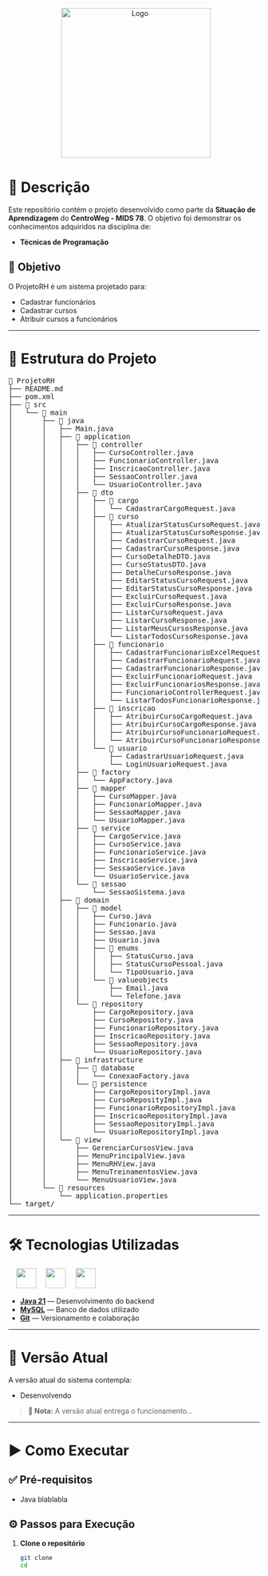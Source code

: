 <p align="center">
  <img src="https://i.postimg.cc/y8zmykw8/logo.jpg" alt="Logo" width="300">
</p>

# 📝 Descrição

Este repositório contém o projeto desenvolvido como parte da **Situação de Aprendizagem** do **CentroWeg - MIDS 78**. O objetivo foi demonstrar os conhecimentos adquiridos na disciplina de:

- **Técnicas de Programação**

## 🎯 Objetivo

O ProjetoRH é um sistema projetado para:
- Cadastrar funcionários
- Cadastrar cursos
- Atribuir cursos a funcionários

---

# 📂 Estrutura do Projeto

<pre>
📁 ProjetoRH
├── README.md
├── pom.xml
├── 📁 src
│   └── 📁 main
│       ├── 📁 java
│       │   ├── Main.java
│       │   ├── 📁 application
│       │   │   ├── 📁 controller
│       │   │   │   ├── CursoController.java
│       │   │   │   ├── FuncionarioController.java
│       │   │   │   ├── InscricaoController.java
│       │   │   │   ├── SessaoController.java
│       │   │   │   └── UsuarioController.java
│       │   │   ├── 📁 dto
│       │   │   │   ├── 📁 cargo
│       │   │   │   │   └── CadastrarCargoRequest.java
│       │   │   │   ├── 📁 curso
│       │   │   │   │   ├── AtualizarStatusCursoRequest.java
│       │   │   │   │   ├── AtualizarStatusCursoResponse.java
│       │   │   │   │   ├── CadastrarCursoRequest.java
│       │   │   │   │   ├── CadastrarCursoResponse.java
│       │   │   │   │   ├── CursoDetalheDTO.java
│       │   │   │   │   ├── CursoStatusDTO.java
│       │   │   │   │   ├── DetalheCursoResponse.java
│       │   │   │   │   ├── EditarStatusCursoRequest.java
│       │   │   │   │   ├── EditarStatusCursoResponse.java
│       │   │   │   │   ├── ExcluirCursoRequest.java
│       │   │   │   │   ├── ExcluirCursoResponse.java
│       │   │   │   │   ├── ListarCursoRequest.java
│       │   │   │   │   ├── ListarCursoResponse.java
│       │   │   │   │   ├── ListarMeusCursosResponse.java
│       │   │   │   │   └── ListarTodosCursoResponse.java
│       │   │   │   ├── 📁 funcionario
│       │   │   │   │   ├── CadastrarFuncionarioExcelRequest.java
│       │   │   │   │   ├── CadastrarFuncionarioRequest.java
│       │   │   │   │   ├── CadastrarFuncionarioResponse.java
│       │   │   │   │   ├── ExcluirFuncionarioRequest.java
│       │   │   │   │   ├── ExcluirFuncionariosResponse.java
│       │   │   │   │   ├── FuncionarioControllerRequest.java
│       │   │   │   │   └── ListarTodosFuncionarioResponse.java
│       │   │   │   ├── 📁 inscricao
│       │   │   │   │   ├── AtribuirCursoCargoRequest.java
│       │   │   │   │   ├── AtribuirCursoCargoResponse.java
│       │   │   │   │   ├── AtribuirCursoFuncionarioRequest.java
│       │   │   │   │   └── AtribuirCursoFuncionarioResponse.java
│       │   │   │   └── 📁 usuario
│       │   │   │       ├── CadastrarUsuarioRequest.java
│       │   │   │       └── LoginUsuarioRequest.java
│       │   │   ├── 📁 factory
│       │   │   │   └── AppFactory.java
│       │   │   ├── 📁 mapper
│       │   │   │   ├── CursoMapper.java
│       │   │   │   ├── FuncionarioMapper.java
│       │   │   │   ├── SessaoMapper.java
│       │   │   │   └── UsuarioMapper.java
│       │   │   ├── 📁 service
│       │   │   │   ├── CargoService.java
│       │   │   │   ├── CursoService.java
│       │   │   │   ├── FuncionarioService.java
│       │   │   │   ├── InscricaoService.java
│       │   │   │   ├── SessaoService.java
│       │   │   │   └── UsuarioService.java
│       │   │   └── 📁 sessao
│       │   │       └── SessaoSistema.java
│       │   ├── 📁 domain
│       │   │   ├── 📁 model
│       │   │   │   ├── Curso.java
│       │   │   │   ├── Funcionario.java
│       │   │   │   ├── Sessao.java
│       │   │   │   ├── Usuario.java
│       │   │   │   ├── 📁 enums
│       │   │   │   │   ├── StatusCurso.java
│       │   │   │   │   ├── StatusCursoPessoal.java
│       │   │   │   │   └── TipoUsuario.java
│       │   │   │   └── 📁 valueobjects
│       │   │   │       ├── Email.java
│       │   │   │       └── Telefone.java
│       │   │   └── 📁 repository
│       │   │       ├── CargoRepository.java
│       │   │       ├── CursoRepository.java
│       │   │       ├── FuncionarioRepository.java
│       │   │       ├── InscricaoRepository.java
│       │   │       ├── SessaoRepository.java
│       │   │       └── UsuarioRepository.java
│       │   ├── 📁 infrastructure
│       │   │   ├── 📁 database
│       │   │   │   └── ConexaoFactory.java
│       │   │   └── 📁 persistence
│       │   │       ├── CargoRepositoryImpl.java
│       │   │       ├── CursoReposityImpl.java
│       │   │       ├── FuncionarioRepositoryImpl.java
│       │   │       ├── InscricaoRepositoryImpl.java
│       │   │       ├── SessaoRepositoryImpl.java
│       │   │       └── UsuarioRepositoryImpl.java
│       │   └── 📁 view
│       │       ├── GerenciarCursosView.java
│       │       ├── MenuPrincipalView.java
│       │       ├── MenuRHView.java
│       │       ├── MenuTreinamentosView.java
│       │       └── MenuUsuarioView.java
│       └── 📁 resources
│           └── application.properties
└── target/
</pre>

---

# 🛠️ Tecnologias Utilizadas

<div align="left">
    <img src="https://cdn.jsdelivr.net/gh/devicons/devicon/icons/java/java-original.svg" height="40" />
    <img src="https://cdn.jsdelivr.net/gh/devicons/devicon/icons/mysql/mysql-original.svg" height="40" />
    <img src="https://cdn.jsdelivr.net/gh/devicons/devicon/icons/git/git-original.svg" height="40" />
</div>

- [**Java 21**](https://www.oracle.com/java/) — Desenvolvimento do backend 
- [**MySQL**](https://www.mysql.com/) — Banco de dados utilizado 
- [**Git**](https://git-scm.com/) — Versionamento e colaboração 

---

# 📱 Versão Atual

A versão atual do sistema contempla:
- Desenvolvendo

> **📌 Nota:** A versão atual entrega o funcionamento...

---

# ▶️ Como Executar

## ✅ Pré-requisitos
- Java blablabla

## ⚙️ Passos para Execução

1. **Clone o repositório**
   ```bash
   git clone 
   cd 
